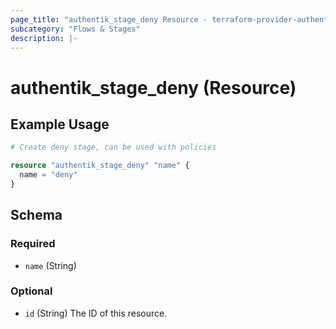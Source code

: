 ```yaml
---
page_title: "authentik_stage_deny Resource - terraform-provider-authentik"
subcategory: "Flows & Stages"
description: |-
---
```


# authentik_stage_deny (Resource)

## Example Usage

```terraform
# Create deny stage, can be used with policies

resource "authentik_stage_deny" "name" {
  name = "deny"
}
```

<!-- schema generated by tfplugindocs -->
## Schema

### Required

- `name` (String)

### Optional

- `id` (String) The ID of this resource.
